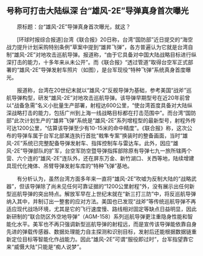 ## 号称可打击大陆纵深 台“雄风-2E”导弹真身首次曝光
　　原标题：台“雄风-2E”导弹真身首次曝光，就这？

　　[环球时报综合报道]台湾《联合报》20日称，台湾“国防部”近日提交的“海空战力提升计划采购特别条例”草案中提到“雄昇飞弹”，各方普遍认为它就是台湾自制“雄风-2E”对地攻击巡航导弹。报道称，“由于它具备对中国大陆战略目标进行纵深打击的能力，十多年来从未公开”。而《联合报》“透过管道”取得台空军正式部署的“雄风-2E”导弹发射车照片（如图），是台军现役“特种飞弹”系统真身首度曝光。

　　报道称，台湾在20世纪末就以“雄风-2”反舰导弹为基础，参考美国“战斧”巡航导弹构型，研发“雄风-2E”对地攻击巡航导弹。该导弹早期型号在近20年前曾以“战备急需”名义小批量生产部署，射程达600公里，“使台湾首度具备对大陆纵深战略打击的能力，包括广州到上海一线战略目标都在打击范围中”。而台湾“国防部”此次计划生产的“雄昇飞弹”系统是“雄风-2E”系列增程型的最新型号，射程外传可达1200公里，“估算该导弹至少有10-15米的命中精度”。《联合报》称，这次公布的导弹车属于台军北部某连执行首批“戟隼专案”换装时的整备画面，当时“雄风-2E”系统已完整配备导弹发射车、指挥控制车与雷达车。此外，因应“雄风-2E”导弹部队的扩军，台空军防空暨导弹指挥部除原有导弹七九一旅所辖两个营、六个连的“雄风-2E”连队外，还在屏东万金、新竹湖口、关西等地，陆续增建具现代化掩体、吊臂导弹发射车库的“特种飞弹”基地。

　　有分析认为，虽然台湾方面多年来一直将“雄风-2E”吹嘘为反制大陆的“战略武器”，但该导弹除了尚未见任何可靠证据的“1200公里射程”外，没有展示出任何新型巡航导弹的突出特点。解放军早在上世纪末就在“新三打三防”中，将反巡航导弹纳入其中，并制订出一整套的应对方法。美国也已发现“战斧”等传统巡航导弹不再适应现代战场环境，尤其是它的飞行速度慢、路线相对固定等缺点日益明显，因此新研制的“联合防区外空地导弹”（AGM-158）系列巡航导弹更注重隐身性能和智能化水平。美军也不再只强调新型巡航导弹的射程远，而是宣传该导弹能依靠自身先进的弹载传感器、数据处理能力自主探测和识别目标，发射后还能根据数据链重新定位目标等智能化作战能力。因此“雄风-2E”可谓“服役即过时”，台军指望靠它来“威慑大陆”只能是“痴人说梦”。


